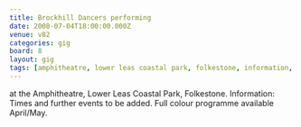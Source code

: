 ```yaml
---
title: Brockhill Dancers performing
date: 2008-07-04T18:00:00.000Z
venue: v82
categories: gig
board: 8
layout: gig
tags: [amphitheatre, lower leas coastal park, folkestone, information, times, april]
---
```

at the Amphitheatre, Lower Leas Coastal Park, Folkestone.  Information:   Times and further events to be added. Full colour programme available April/May.